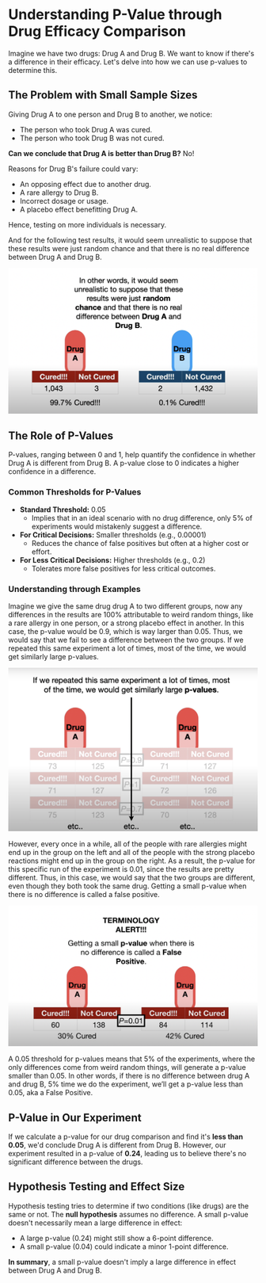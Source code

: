 # Understanding P-Value through Drug Efficacy Comparison

Imagine we have two drugs: Drug A and Drug B. We want to know if there's a difference in their efficacy. Let's delve into how we can use p-values to determine this.

## The Problem with Small Sample Sizes

Giving Drug A to one person and Drug B to another, we notice:

- The person who took Drug A was cured.
- The person who took Drug B was not cured.

**Can we conclude that Drug A is better than Drug B?** No!

Reasons for Drug B's failure could vary:

- An opposing effect due to another drug.
- A rare allergy to Drug B.
- Incorrect dosage or usage.
- A placebo effect benefitting Drug A.

Hence, testing on more individuals is necessary.

And for the following test results, it would seem unrealistic to suppose that these results were just random chance and that there is no real difference between Drug A and Drug B.


 ![Unrealistic Result](unrealistic.png)

## The Role of P-Values

P-values, ranging between 0 and 1, help quantify the confidence in whether Drug A is different from Drug B. A p-value close to 0 indicates a higher confidence in a difference.

### Common Thresholds for P-Values

- **Standard Threshold:** 0.05  
  - Implies that in an ideal scenario with no drug difference, only 5% of experiments would mistakenly suggest a difference.
- **For Critical Decisions:** Smaller thresholds (e.g., 0.00001)  
  - Reduces the chance of false positives but often at a higher cost or effort.
- **For Less Critical Decisions:** Higher thresholds (e.g., 0.2)  
  - Tolerates more false positives for less critical outcomes.

### Understanding through Examples

   Imagine we give the same drug drug A to two different groups, now any differences in the results are 100% attributable to weird random things, like a rare allergy in one person, or a strong placebo effect in another. In this case, the p-value would be 0.9, which is way larger than 0.05. Thus, we would say that we fail to see a difference between the two groups. If we repeated this same experiment a lot of times, most of the time, we would get similarly large p-values.

 ![large_p_value](large_p_value.png)
 
However, every once in a while, all of the people with rare allergies might end up in the group on the left and all of the people with the strong placebo reactions might end up in the group on the right. As a result, the p-value for this specific run of the experiment is 0.01, since the results are pretty different. Thus, in this case, we would say that the two groups are different, even though they both took the same drug. Getting a small p-value when there is no difference is called a false positive.


   ![False Positive Example](false_positive.png)

   A 0.05 threshold for p-values means that 5% of the experiments, where the only differences come from weird random things, will generate a p-value smaller than 0.05. In other words, if there is no difference between drug A and drug B, 5% time we do the experiment, we’ll get a p-value less than 0.05, aka a False Positive.


## P-Value in Our Experiment

If we calculate a p-value for our drug comparison and find it's **less than 0.05**, we'd conclude Drug A is different from Drug B. However, our experiment resulted in a p-value of **0.24**, leading us to believe there's no significant difference between the drugs.

## Hypothesis Testing and Effect Size

Hypothesis testing tries to determine if two conditions (like drugs) are the same or not. The **null hypothesis** assumes no difference. A small p-value doesn't necessarily mean a large difference in effect:

- A large p-value (0.24) might still show a 6-point difference.
- A small p-value (0.04) could indicate a minor 1-point difference.

**In summary**, a small p-value doesn't imply a large difference in effect between Drug A and Drug B.

